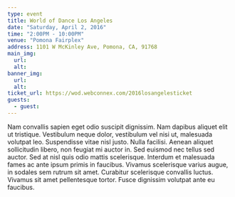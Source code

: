 ```yaml
---
type: event
title: World of Dance Los Angeles
date: "Saturday, April 2, 2016"
time: "2:00PM - 10:00PM"
venue: "Pomona Fairplex"
address: 1101 W McKinley Ave, Pomona, CA, 91768
main_img:
  url:
  alt:
banner_img:
  url:
  alt:
ticket_url: https://wod.webconnex.com/2016losangelesticket
guests:
  - guest:
---
```

Nam convallis sapien eget odio suscipit dignissim. Nam dapibus aliquet elit ut tristique. Vestibulum neque dolor, vestibulum vel nisi ut, malesuada volutpat leo. Suspendisse vitae nisl justo. Nulla facilisi. Aenean aliquet sollicitudin libero, non feugiat mi auctor in. Sed euismod nec tellus sed auctor. Sed at nisl quis odio mattis scelerisque. Interdum et malesuada fames ac ante ipsum primis in faucibus. Vivamus scelerisque varius augue, in sodales sem rutrum sit amet. Curabitur scelerisque convallis luctus. Vivamus sit amet pellentesque tortor. Fusce dignissim volutpat ante eu faucibus.

